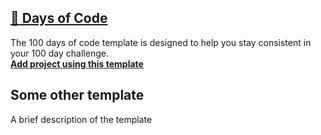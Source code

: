 ## [:100: Days of Code](https://github.com/imdone/100-days-of-code)
The 100 days of code template is designed to help you stay consistent in your 100 day challenge.  
**[Add project using this template](https://github.com/imdone/100-days-of-code/archive/master.zip)**

## Some other template
A brief description of the template
